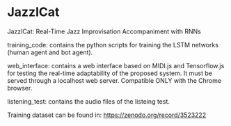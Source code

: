 # JazzICat
JazzICat: Real-Time Jazz Improvisation Accompaniment with RNNs


training_code: contains the python scripts for training the LSTM networks (human agent and bot agent).

web_interface: contains a web interface based on MIDI.js and Tensorflow.js for testing the real-time adaptability of the         proposed system. It must be served through a localhost web server. Compatible ONLY with the Chrome browser.

listening_test: contains the audio files of the listeing test.

Training dataset can be found in:
https://zenodo.org/record/3523222
